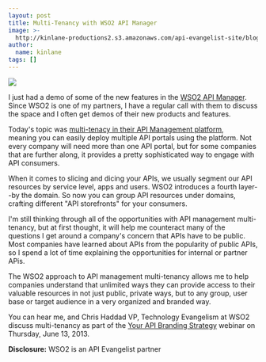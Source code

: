 ```yaml
---
layout: post
title: Multi-Tenancy with WSO2 API Manager
image: >-
  http://kinlane-productions2.s3.amazonaws.com/api-evangelist-site/blog/wso2-multi-tenancy.png
author:
  name: kinlane
tags: []
---
```

[![](https://s3.amazonaws.com/kinlane-productions2/api-service-providers/wso2/wso2-multi-tenancy.png)](http://wso2.org/library/articles/2013/05/multitenant-api-management-new-wso2-api-manager-140)

I just had a demo of some of the new features in the [WSO2 API Manager](http://wso2.com/products/api-manager/ "API Manager"). Since WSO2 is one of my partners, I have a regular call with them to discuss the space and I often get demos of their new products and features.

Today's topic was [multi-tenacy in their API Management platform](http://wso2.org/library/articles/2013/05/multitenant-api-management-new-wso2-api-manager-140), meaning you can easily deploy multiple API portals using the platform. Not every company will need more than one API portal, but for some companies that are further along, it provides a pretty sophisticated way to engage with API consumers.

When it comes to slicing and dicing your APIs, we usually segment our API resources by service level, apps and users. WSO2 introduces a fourth layer--by the domain. So now you can group API resources under domains, crafting different "API storefronts" for your consumers.

I'm still thinking through all of the opportunities with API management multi-tenancy, but at first thought, it will help me counteract many of the questions I get around a company's concern that APIs have to be public. Most companies have learned about APIs from the popularity of public APIs, so I spend a lot of time explaining the opportunities for internal or partner APis.

The WSO2 approach to API management multi-tenancy allows me to help companies understand that unlimited ways they can provide access to their valuable resources in not just public, private ways, but to any group, user base or target audience in a very organized and branded way.

You can hear me, and Chris Haddad VP, Technology Evangelism at WSO2 discuss multi-tenancy as part of the [Your API Branding Strategy](http://wso2.org/library/webinars/2013/06/your-api-branding-strategy) webinar on Thursday, June 13, 2013.

**Disclosure:** WSO2 is an API Evangelist partner